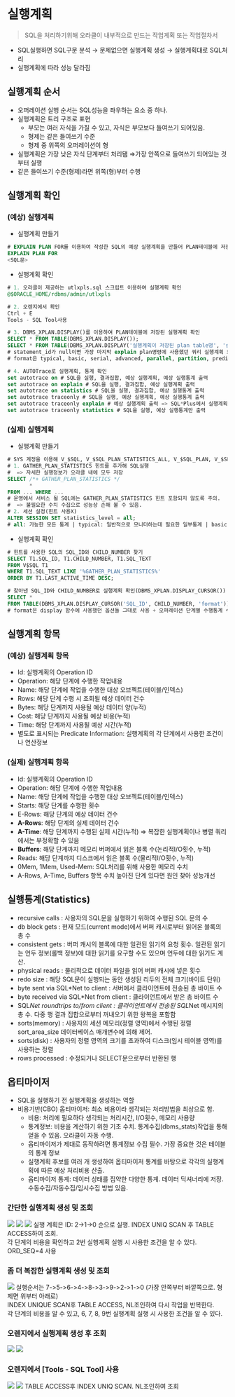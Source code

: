 # 실행계획

> SQL을 처리하기위해 오라클이 내부적으로 만드는 작업계획 또는 작업절차서
> 
- SQL실행하면 SQL구문 분석 → 문제없으면 실행계획 생성 → 실행계획대로 SQL처리
- 실행계획에 따라 성능 달라짐

## 실행계획 순서

- 오퍼레이션 실행 순서는 SQL성능을 좌우하는 요소 중 하나.
- 실행계획은 트리 구조로 표현
    - 부모는 여러 자식을 가질 수 있고, 자식은 부모보다 들여쓰기 되어있음.
    - 형제는 같은 들여쓰기 수준
    - 형제 중 위쪽의 오퍼레이션이 형
- 실행계획은 가장 낮은 자식 단계부터 처리됌
⇒가장 안쪽으로 들여쓰기 되어있는 것부터 실행
- 같은 들여쓰기 수준(형제)라면 위쪽(형)부터 수행

## 실행계획 확인

### (예상) 실행계획

- 실행계획 만들기

```sql
# EXPLAIN PLAN FOR를 이용하여 작성한 SQL의 예상 실행계획을 만들어 PLAN테이블에 저장
EXPLAIN PLAN FOR
<SQL문>
```

- 실행계획 확인

```sql
# 1. 오라클이 제공하는 utlxpls.sql 스크립트 이용하여 실행계획 확인
@$ORACLE_HOME/rdbms/admin/utlxpls

# 2. 오렌지에서 확인
Ctrl + E
Tools - SQL Tool사용

# 3. DBMS_XPLAN.DISPLAY()를 이용하여 PLAN테이블에 저장된 실행계획 확인 
SELECT * FROM TABLE(DBMS_XPLAN.DISPLAY());
SELECT * FROM TABLE(DBMS_XPLAN.DISPLAY('실행계획이 저장된 plan table명', 'statement_id', 'format'));
# statement_id가 null이면 가장 마지막 explain plan명령에 사용했던 쿼리 실행계획 보여줌
# format은 typical, basic, serial, advanced, parallel, partition, predicate, outline, alias, remote, projection, note, all 옵션 사용가능

# 4. AUTOTrace로 실행계획, 통계 확인
set autotrace on # SQL을 실행, 결과집합, 예상 실행계획, 예상 실행통계 출력
set autotrace on explain # SQL을 실행, 결과집합, 예상 실행계획 출력
set autotrace on statistics # SQL을 실행, 결과집합, 예상 실행통계 출력
set autotrace traceonly # SQL을 실행, 예상 실행계획, 예상 실행통계 출력
set autotrace traceonly explain # 예상 실행계획 출력 => SQL*Plus에서 실행계획을 가장 쉽고 빠르게 확인해 볼 수 있는 방법
set autotrace traceonly statistics # SQL을 실행, 예상 실행통계만 출력
```

### (실제) 실행계획

- 실행계획 만들기

```sql
# SYS 계정을 이용해 V_$SQL, V_$SQL_PLAN_STATISTICS_ALL, V_$SQL_PLAN, V_$SESSION 뷰에 SELECT 권한 설정 후
# 1. GATHER_PLAN_STATISTICS 힌트를 추가해 SQL실행
#  => 자세한 실행정보가 오라클 내에 모두 저장
SELECT /*+ GATHER_PLAN_STATISTICS */
       *
FROM ... WHERE ...
# 운영에서 서비스 될 SQL에는 GATHER_PLAN_STATISTICS 힌트 포함되지 않도록 주의. 
#  => 불필요한 수치 수집으로 성능상 손해 볼 수 있음.
# 2. 세션 설정(힌트 사용X)
ALTER SESSION SET statistics_level = all;
# all: 가능한 모든 통계 | typical: 일반적으로 모니터하는데 필요한 일부통계 | basic: 비활성화
```

- 실행계획 확인

```sql
# 힌트를 사용한 SQL의 SQL_ID와 CHILD_NUMBER 찾기
SELECT T1.SQL_ID, T1.CHILD_NUMBER, T1.SQL_TEXT
FROM V$SQL T1
WHERE T1.SQL_TEXT LIKE '%GATHER_PLAN_STATISTICS%'
ORDER BY T1.LAST_ACTIVE_TIME DESC;

# 찾아낸 SQL_ID와 CHILD_NUMBER로 실행계획 확인(DBMS_XPLAN.DISPLAY_CURSOR())
SELECT *
FROM TABLE(DBMS_XPLAN.DISPLAY_CURSOR('SQL_ID', CHILD_NUMBER, 'format'));
# format은 display 함수에 사용했던 옵션들 그대로 사용 + 오퍼레이션 단계별 수행통계 수집할 수 있음(IOSTATS, MEMSTATS, ALLSTATS, ALLSTATS LAST)
```

## 실행계획 항목

### (예상) 실행계획 항목

- Id: 실행계획의 Operation ID
- Operation: 해당 단계에 수행한 작업내용
- Name: 해당 단계에 작업을 수행한 대상 오브젝트(테이블/인덱스)
- Rows: 해당 단계 수행 시 조회될 예상 데이터 건수
- Bytes: 해당 단계까지 사용될 예상 데이터 양(누적)
- Cost: 해당 단계까지 사용될 예상 비용(누적)
- Time: 해당 단계까지 사용될 예상 시간(누적)
- 별도로 표시되는 Predicate Information: 실행계획의 각 단계에서 사용한 조건이나 연산정보

### (실제) 실행계획 항목

- Id: 실행계획의 Operation ID
- Operation: 해당 단계에 수행한 작업내용
- Name: 해당 단계에 작업을 수행한 대상 오브젝트(테이블/인덱스)
- Starts: 해당 단계를 수행한 횟수
- E-Rows: 해당 단계의 예상 데이터 건수
- **A-Rows**: 해당 단계의 실제 데이터 건수
- **A-Time**: 해당 단계까지 수행된 실제 시간(누적) ⇒ 복잡한 실행계획이나 병렬 쿼리에서는 부정확할 수 있음
- **Buffers**: 해당 단계까지 메모리 버퍼에서 읽은 블록 수(논리적I/O횟수, 누적)
- Reads: 해당 단계까지 디스크에서 읽은 블록 수(물리적I/O횟수, 누적)
- 0Mem, 1Mem, Used-Mem: SQL처리를 위해 사용한 메모리 수치
- A-Rows, A-Time, Buffers 항목 수치 높아진 단계 있다면 원인 찾아 성능개선

## 실행통계(Statistics)

- recursive calls : 사용자의 SQL문을 실행하기 위하여 수행된 SQL 문의 수
- db block gets : 현재 모드(current mode)에서 버퍼 캐시로부터 읽어온 블록의 총 수
- consistent gets : 버퍼 캐시의 블록에 대한 일관된 읽기의 요청 횟수. 일관된 읽기는 언두 정보(롤백 정보)에 대한 읽기를 요구할 수도 있으며 언두에 대한 읽기도 계산.
- physical reads : 물리적으로 데이터 파일을 읽어 버퍼 캐시에 넣은 횟수
- redo size : 해당 SQL문이 실행되는 동안 생성된 리두의 전체 크기(바이트 단위)
- byte sent via SQL*Net to client : 서버에서 클라이언트에 전송된 총 바이트 수
- byte received via SQL*Net from client : 클라이언트에서 받은 총 바이트 수
- SQL*Net roundtrips to/from client : 클라이언트에서 전송된 SQL*Net 메시지의 총 수. 다중 행 결과 집합으로부터 꺼내오기 위한 왕복을 포함함
- sorts(memory) : 사용자의 세션 메모리(정렬 영역)에서 수행된 정렬 sort_area_size 데이터베이스 매개변수에 의해 제어.
- sorts(disk) : 사용자의 정렬 영역의 크기를 초과하여 디스크(임시 테이블 영역)를 사용하는 정렬
- rows processed : 수정되거나 SELECT문으로부터 반환된 행

## 옵티마이저

- SQL을 실행하기 전 실행계획을 생성하는 역할
- 비용기반(CBO) 옵티마이저: 최소 비용이라 생각되는 처리방법을 최상으로 함.
    - 비용: 처리에 필요하다 생각되는 처리시간, I/O횟수, 메모리 사용량
    - 통계정보: 비용을 계산하기 위한 기초 수치. 통계수집(dbms_stats)작업을 통해 얻을 수 있음. 오라클이 자동 수행.
    - 옵티마이저가 제대로 동작하려면 통계정보 수집 필수. 가장 중요한 것은 테이블의 통계 정보
    - 실행계획 후보를 여러 개 생성하여 옵티마이저 통계를 바탕으로 각각의 실행계획에 따른 예상 처리비용 산출.
    - 옵티마이저 통계: 데이터 상태를 집약한 다양한 통계. 데이터 딕셔너리에 저장. 수동수집/자동수집/임시수집 방법 있음.

### 간단한 실행계획 생성 및 조회
<img src="https://user-images.githubusercontent.com/103404127/226221530-21cb9305-0d58-4128-8416-24cd25ad248f.png">
<img src="https://user-images.githubusercontent.com/103404127/226221559-e1ed1f81-6463-4d95-a6c8-16b292a22acf.png">
<img src="https://user-images.githubusercontent.com/103404127/226221599-466d715b-9b7d-4c2c-adca-313b79ebc3e0.png">
실행 계획은 ID: 2->1->0 순으로 실행. INDEX UNIQ SCAN 후 TABLE ACCESS하여 조회.<br>
각 단계의 비용을 확인하고 2번 실행계획 실행 시 사용한 조건을 알 수 있다. ORD_SEQ=4 사용 <br>

### 좀 더 복잡한 실행계획 생성 및 조회
<img src="https://user-images.githubusercontent.com/103404127/226221646-ad8307cf-361e-4b3a-81cf-07cac6384ff6.png">
실행순서는 7->5->6->4->8->3->9->2->1->0 (가장 안쪽부터 바깥쪽으로. 형제면 위부터 아래로) <br>
INDEX UNIQUE SCAN후 TABLE ACCESS, NL조인하여 다시 작업을 반복한다. <br>
각 단계의 비용을 알 수 있고, 6, 7, 8, 9번 실행계획 실행 시 사용한 조건을 알 수 있다. <br>

### 오렌지에서 실행계획 생성 후 조회
<img src="https://user-images.githubusercontent.com/103404127/226221785-023230c9-4ec6-4851-903a-069112cdf1bf.png">
<img src="https://user-images.githubusercontent.com/103404127/226221814-053f5573-810c-45f9-b055-9b4135e845ba.png">

### 오렌지에서 [Tools - SQL Tool] 사용
<img src="https://user-images.githubusercontent.com/103404127/226221841-6f1c0efe-321d-41da-bffb-825457d97dcc.png">
<img src="https://user-images.githubusercontent.com/103404127/226221862-02651008-8c31-4419-832e-3f823695d469.png">
TABLE ACCESS후 INDEX UNIQ SCAN. NL조인하여 조회
